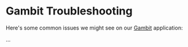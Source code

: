 # Gambit Troubleshooting

Here's some common issues we might see on our [Gambit](https://github.com/DoSomething/gambit/) application:

…
